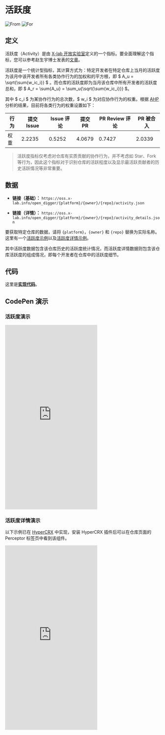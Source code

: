 # 活跃度

![From](https://img.shields.io/badge/来自-X--lab-blue) ![For](https://img.shields.io/badge/用于-仓库-blue)

## 定义

活跃度（Activity）是由 [X-lab 开放实验室](https://github.com/X-lab2017)定义的一个指标。要全面理解这个指标，您可以参考赵生宇博士发表的[文章](https://my.oschina.net/u/4489239/blog/5290970)。

活跃度是一个统计型指标，其计算方式为：特定开发者在特定仓库上当月的活跃度为该月中该开发者所有各类协作行为的加权和的平方根，即 $ A_u = \sqrt{\sum{w_ic_i}} $ 。而仓库的活跃度即为当月该仓库中所有开发者的活跃度总和，即 $ A_r = \sum{A_u} = \sum_u{\sqrt{\sum{w_ic_i}}} $。

其中 $ c_i $ 为某协作行为的总次数，$ w_i $ 为对应协作行为的权重。根据 [AHP](https://zh.wikipedia.org/zh-cn/%E5%B1%A4%E7%B4%9A%E5%88%86%E6%9E%90%E6%B3%95) 分析的结果，目前将各类行为的权重设置如下：

| 行为 | 提交 Issue | Issue 评论 | 提交 PR | PR Review 评论 | PR 被合入 |
| --- | --- | --- | --- | --- | --- |
| 权重 | 2.2235 | 0.5252 | 4.0679 | 0.7427 | 2.0339 |

> 活跃度指标仅考虑对仓库有实质贡献的协作行为，并不考虑如 Star、Fork 等行为，因此这个指标对于识别仓库的活跃程度以及显示最活跃贡献者的历史活跃情况等非常重要。

## 数据

- **链接（基础）：** `https://oss.x-lab.info/open_digger/{platform}/{owner}/{repo}/activity.json`

- **链接（详情）：** `https://oss.x-lab.info/open_digger/{platform}/{owner}/{repo}/activity_details.json`

要获取特定仓库的数据，请将 `{platform}`，`{owner}` 和 `{repo}` 替换为实际名称。这里有一个[活跃度示例](https://oss.x-lab.info/open_digger/github/X-lab2017/open-digger/activity.json)以及[活跃度详情示例](https://oss.x-lab.info/open_digger/github/X-lab2017/open-digger/activity_details.json)。

其中活跃度数据包含该仓库历史的活跃度统计情况，而活跃度详情数据则包含该仓库活跃度的组成情况，即每个开发者在仓库中的活跃度细节。

## 代码

这里是[**实现代码**](https://github.com/X-lab2017/open-digger/blob/master/src/metrics/indices.ts#L185)。

## CodePen 演示

### 活跃度演示

<iframe height="600" scrolling="no" title="OpenDigger - [X-lab] OpenRank/Activity/Bus Factor" src="https://codepen.io/frank-zsy/embed/bGjyqQj?type=activity&default-tab=js%2Cresult&editable=true" frameborder="no" loading="lazy" allowtransparency="true" allowfullscreen="true">
  See the Pen <a href="https://codepen.io/frank-zsy/pen/bGjyqQj">
  OpenDigger - [X-lab] OpenRank/Activity/Bus Factor</a> by Frank Zhao (<a href="https://codepen.io/frank-zsy">@frank-zsy</a>)
  on <a href="https://codepen.io">CodePen</a>.
</iframe>

<br/>

### 活跃度详情演示

以下示例已在 [HyperCRX](https://github.com/hypertrons/hypertrons-crx) 中实现，安装 HyperCRX 插件后可以在仓库页面的 Perceptor 标签页中看到该组件。

<iframe height="600" scrolling="no" title="OpenDigger - [X-lab] Project Activity Details" src="https://codepen.io/tyn1998/embed/KKGxVrm?default-tab=js%2Cresult&editable=true" frameborder="no" loading="lazy" allowtransparency="true" allowfullscreen="true">
  See the Pen <a href="https://codepen.io/tyn1998/pen/KKGxVrm">
  OpenDigger - [X-lab] Project Activity Details</a> by tyn1998 (<a href="https://codepen.io/tyn1998">@tyn1998</a>)
  on <a href="https://codepen.io">CodePen</a>.
</iframe>
